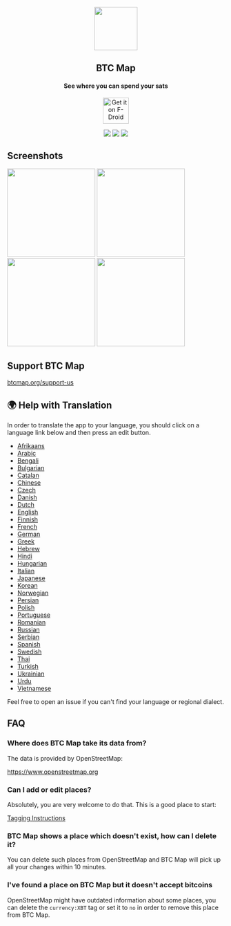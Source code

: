 <p align="center"><img src="https://github.com/bubelov/btcmap-android/blob/master/fastlane/metadata/android/en-US/images/icon.png" width="100"></p> 
<h2 align="center"><b>BTC Map</b></h2>
<h4 align="center">See where you can spend your sats</h4>

<p align="center">
  <a href="https://f-droid.org/packages/org.btcmap/">
    <img src="graphics/get-it-on-fdroid.svg" alt="Get it on F-Droid" height="60">
  </a>
</p>

<p align="center">
<a href="https://github.com/bubelov/btcmap-android/releases" alt="GitHub release"><img src="https://img.shields.io/github/release/bubelov/btcmap-android.svg" ></a>
<a href="https://www.gnu.org/licenses/gpl-3.0" alt="License: GPLv3"><img src="https://img.shields.io/badge/License-AGPL%20v3-blue.svg"></a>
<a href="https://github.com/bubelov/btcmap-android/actions" alt="Build Status"><img src="https://github.com/bubelov/btcmap-android/workflows/ci.yml/badge.svg?branch=master&event=push"></a>
</p>

## Screenshots

<div>
<img alt="" src="fastlane/metadata/android/en-US/images/phoneScreenshots/1.png" width="204">
<img alt="" src="fastlane/metadata/android/en-US/images/phoneScreenshots/2.png" width="204">
<img alt="" src="fastlane/metadata/android/en-US/images/phoneScreenshots/3.png" width="204">
<img alt="" src="fastlane/metadata/android/en-US/images/phoneScreenshots/4.png" width="204">
</div>

## Support BTC Map

[btcmap.org/support-us](https://btcmap.org/support-us)

## 🌍 Help with Translation

In order to translate the app to your language, you should click on a language link below and then
press an edit button.

- [Afrikaans](app/src/main/res/values-af/strings.xml)
- [Arabic](/app/src/main/res/values-ar/strings.xml)
- [Bengali](/app/src/main/res/values-bn/strings.xml)
- [Bulgarian](/app/src/main/res/values-bg/strings.xml)
- [Catalan](/app/src/main/res/values-ca/strings.xml)
- [Chinese](/app/src/main/res/values-zh/strings.xml)
- [Czech](/app/src/main/res/values-cs/strings.xml)
- [Danish](/app/src/main/res/values-da/strings.xml)
- [Dutch](/app/src/main/res/values-nl/strings.xml)
- [English](/app/src/main/res/values/strings.xml)
- [Finnish](/app/src/main/res/values-fi/strings.xml)
- [French](/app/src/main/res/values-fr/strings.xml)
- [German](/app/src/main/res/values-de/strings.xml)
- [Greek](/app/src/main/res/values-el/strings.xml)
- [Hebrew](/app/src/main/res/values-iw/strings.xml)
- [Hindi](/app/src/main/res/values-hi/strings.xml)
- [Hungarian](/app/src/main/res/values-hu/strings.xml)
- [Italian](/app/src/main/res/values-it/strings.xml)
- [Japanese](/app/src/main/res/values-ja/strings.xml)
- [Korean](/app/src/main/res/values-ko/strings.xml)
- [Norwegian](/app/src/main/res/values-no/strings.xml)
- [Persian](/app/src/main/res/values-fa/strings.xml)
- [Polish](/app/src/main/res/values-pl/strings.xml)
- [Portuguese](/app/src/main/res/values-pt/strings.xml)
- [Romanian](/app/src/main/res/values-ro/strings.xml)
- [Russian](/app/src/main/res/values-ru/strings.xml)
- [Serbian](/app/src/main/res/values-sr/strings.xml)
- [Spanish](/app/src/main/res/values-es/strings.xml)
- [Swedish](/app/src/main/res/values-sv/strings.xml)
- [Thai](/app/src/main/res/values-th/strings.xml)
- [Turkish](/app/src/main/res/values-tr/strings.xml)
- [Ukrainian](/app/src/main/res/values-uk/strings.xml)
- [Urdu](/app/src/main/res/values-ur/strings.xml)
- [Vietnamese](/app/src/main/res/values-vi/strings.xml)

Feel free to open an issue if you can't find your language or regional dialect.

## FAQ

### Where does BTC Map take its data from?

The data is provided by OpenStreetMap:

https://www.openstreetmap.org

### Can I add or edit places?

Absolutely, you are very welcome to do that. This is a good place to start:

[Tagging Instructions](https://wiki.btcmap.org/general/tagging-instructions.html)

### BTC Map shows a place which doesn't exist, how can I delete it?

You can delete such places from OpenStreetMap and BTC Map will pick up all your changes within 10
minutes.

### I've found a place on BTC Map but it doesn't accept bitcoins

OpenStreetMap might have outdated information about some places, you can delete the `currency:XBT`
tag or set it to `no` in order to remove this place from BTC Map.
